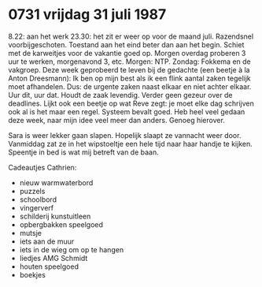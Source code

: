 # 0731 vrijdag 31 juli 1987
8.22: aan het werk
23.30: het zit er weer op voor de maand juli. Razendsnel voorbijgeschoten. Toestand aan het eind beter dan aan het begin. Schiet met de karweitjes voor de vakantie goed op. Morgen overdag proberen 3 uur te werken, morgenavond 3, etc. Morgen: NTP. Zondag: Fokkema en de vakgroep. Deze week geprobeerd te leven bij de gedachte (een beetje à la Anton Dreesmann): Ik ben op mijn best als ik een flink aantal zaken tegelijk moet afhandelen. Dus: de urgente zaken naast elkaar en niet achter elkaar. Uur dit, uur dat. Houdt de zaak levendig. Verder geen gezeur over de deadlines. Lijkt ook een beetje op wat Reve zegt: je moet elke dag schrijven ook al is het maar een regel. Systeem bevalt goed. Heb heel veel gedaan deze week, naar mijn idee veel meer dan anders. Genoeg hierover.
  
Sara is weer lekker gaan slapen. Hopelijk slaapt ze vannacht weer door. Vanmiddag zat ze in het wipstoeltje een hele tijd naar haar handje te kijken. Speentje in bed is wat mij betreft van de baan. 
  
Cadeautjes Cathrien:
- nieuw warmwaterbord
- puzzels
- schoolbord
- vingerverf
- schilderij kunstuitleen
- opbergbakken speelgoed
- mutsje
- iets aan de muur
- iets in de wieg om op te hangen
- liedjes AMG Schmidt
- houten speelgoed 
- boekjes